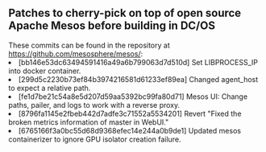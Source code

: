 <H2>Patches to cherry-pick on top of open source Apache Mesos before building in DC/OS</h2>
These commits can be found in the repository at <a href="https://github.com/mesosphere/mesos/">https://github.com/mesosphere/mesos/</a>:
<li>[bb146e53dc63494591416a49a6b799063d7d510d] Set LIBPROCESS_IP into docker container.
<li>[299d5c2230b73ef84b3974216581d61233ef89ea] Changed agent_host to expect a relative path.
<li>[fe1d7be21c54a8e5d207d59aa5392bc99fa80d71] Mesos UI: Change paths, pailer, and logs to work with a reverse proxy.
<li>[8796fa1145e2fbeb442d7adfe3c71552a5534201] Revert "Fixed the broken metrics information of master in WebUI."
<li>[6765166f3a0bc55d68d9368efec14e244a0b9de1] Updated mesos containerizer to ignore GPU isolator creation failure.
